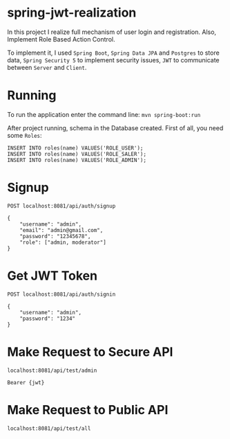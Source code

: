 # spring-jwt-realization
In this project I realize full mechanism of user login and registration. Also, Implement Role Based Action Control.

To implement it, I used `Spring Boot`, `Spring Data JPA` and `Postgres` to store data, `Spring Security 5` to implement security issues, `JWT` to communicate between `Server` and `Client`. 

# Running
To run the application enter the command line: `mvn spring-boot:run`

After project running, schema in the Database created. First of all, you need some `Roles`:

```
INSERT INTO roles(name) VALUES('ROLE_USER');
INSERT INTO roles(name) VALUES('ROLE_SALER');
INSERT INTO roles(name) VALUES('ROLE_ADMIN');
```

# Signup
`POST localhost:8081/api/auth/signup`
```
{
    "username": "admin",
    "email": "admin@gmail.com",
    "password": "12345678",
    "role": ["admin, moderator"]
}
```

# Get JWT Token
`POST localhost:8081/api/auth/signin`
```
{
    "username": "admin",
    "password": "1234"
}
```

# Make Request to Secure API
`localhost:8081/api/test/admin`

```Bearer {jwt}```

# Make Request to Public API
`localhost:8081/api/test/all`
